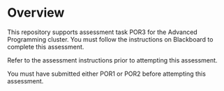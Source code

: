 # Overview

This repository supports assessment task POR3 for the Advanced Programming cluster. You must follow the instructions on Blackboard to complete this assessment.

Refer to the assessment instructions prior to attempting this assessment.

You must have submitted either POR1 or POR2 before attempting this assessment.

